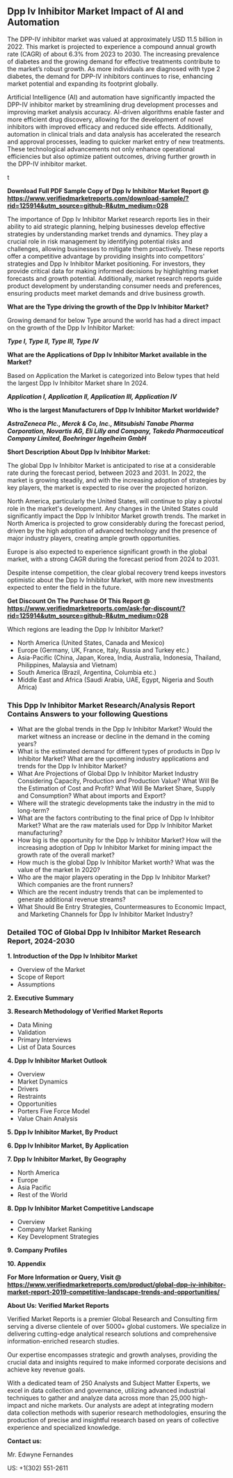 <h2>Dpp Iv Inhibitor Market Impact of AI and Automation</h2><p>The DPP-IV inhibitor market was valued at approximately USD 11.5 billion in 2022. This market is projected to experience a compound annual growth rate (CAGR) of about 6.3% from 2023 to 2030. The increasing prevalence of diabetes and the growing demand for effective treatments contribute to the market’s robust growth. As more individuals are diagnosed with type 2 diabetes, the demand for DPP-IV inhibitors continues to rise, enhancing market potential and expanding its footprint globally.</p><p>Artificial Intelligence (AI) and automation have significantly impacted the DPP-IV inhibitor market by streamlining drug development processes and improving market analysis accuracy. AI-driven algorithms enable faster and more efficient drug discovery, allowing for the development of novel inhibitors with improved efficacy and reduced side effects. Additionally, automation in clinical trials and data analysis has accelerated the research and approval processes, leading to quicker market entry of new treatments. These technological advancements not only enhance operational efficiencies but also optimize patient outcomes, driving further growth in the DPP-IV inhibitor market.</p>t</p><p id="" class=""><strong>Download Full PDF Sample Copy of Dpp Iv Inhibitor Market Report @ <a href="https://www.verifiedmarketreports.com/download-sample/?rid=125914&utm_source=github-R&utm_medium=028" target="_blank">https://www.verifiedmarketreports.com/download-sample/?rid=125914&utm_source=github-R&utm_medium=028</a></strong></p><p>The importance of&nbsp;Dpp Iv Inhibitor Market research reports lies in their ability to aid strategic planning, helping businesses develop effective strategies by understanding market trends and dynamics. They play a crucial role in risk management by identifying potential risks and challenges, allowing businesses to mitigate them proactively. These reports offer a competitive advantage by providing insights into competitors' strategies and Dpp Iv Inhibitor Market positioning. For investors, they provide critical data for making informed decisions by highlighting market forecasts and growth potential. Additionally, market research reports guide product development by understanding consumer needs and preferences, ensuring products meet market demands and drive business growth.</p><p><strong>What are the&nbsp;Type driving the growth of the Dpp Iv Inhibitor Market?</strong></p><p id="" class="">Growing demand for below Type around the world has had a direct impact on the growth of the Dpp Iv Inhibitor Market:</p><em><strong>Type I, Type II, Type III, Type IV</strong></em></p><strong>What are the&nbsp;Applications&nbsp;of Dpp Iv Inhibitor Market available in the Market?</strong></p><p id="" class="">Based on Application the Market is categorized into Below types that held the largest Dpp Iv Inhibitor Market share In 2024.</p><em><strong>Application I, Application II, Application III, Application IV</strong></em></p><strong>Who is the largest Manufacturers of Dpp Iv Inhibitor Market worldwide?</strong></p><p><em><strong>AstraZeneca Plc., Merck & Co, Inc., Mitsubishi Tanabe Pharma Corporation, Novartis AG, Eli Lilly and Company, Takeda Pharmaceutical Company Limited, Boehringer Ingelheim GmbH</strong></em></p><p id="" class=""><strong>Short Description About Dpp Iv Inhibitor Market:</strong></p><p>The global Dpp Iv Inhibitor Market is anticipated to rise at a considerable rate during the forecast period, between 2023 and 2031. In 2022, the market is growing steadily, and with the increasing adoption of strategies by key players, the market is expected to rise over the projected horizon.</p><p>North America, particularly the United States, will continue to play a pivotal role in the market's development. Any changes in the United States could significantly impact the Dpp Iv Inhibitor Market growth trends. The market in North America is projected to grow considerably during the forecast period, driven by the high adoption of advanced technology and the presence of major industry players, creating ample growth opportunities.</p><p>Europe is also expected to experience significant growth in the global market, with a strong CAGR during the forecast period from 2024 to 2031.</p><p>Despite intense competition, the clear global recovery trend keeps investors optimistic about the Dpp Iv Inhibitor Market, with more new investments expected to enter the field in the future.</p><p id="" class=""><strong>Get Discount On The Purchase Of This Report @ <a href="https://www.verifiedmarketreports.com/ask-for-discount/?rid=125914&utm_source=github-R&utm_medium=028" target="_blank">https://www.verifiedmarketreports.com/ask-for-discount/?rid=125914&utm_source=github-R&utm_medium=028</a></strong></p>Which regions are leading the Dpp Iv Inhibitor Market?</p><ul><li>North America (United States, Canada and Mexico)</li><li>Europe (Germany, UK, France, Italy, Russia and Turkey etc.)</li><li>Asia-Pacific (China, Japan, Korea, India, Australia, Indonesia, Thailand, Philippines, Malaysia and Vietnam)</li><li>South America (Brazil, Argentina, Columbia etc.)</li><li>Middle East and Africa (Saudi Arabia, UAE, Egypt, Nigeria and South Africa)</li></ul><h3 id="" class="">This Dpp Iv Inhibitor Market Research/Analysis Report Contains Answers to your following Questions</h3><ul><li>What are the global trends in the Dpp Iv Inhibitor Market? Would the market witness an increase or decline in the demand in the coming years?</li><li>What is the estimated demand for different types of products in Dpp Iv Inhibitor Market? What are the upcoming industry applications and trends for the Dpp Iv Inhibitor Market?</li><li>What Are Projections of Global Dpp Iv Inhibitor Market Industry Considering Capacity, Production and Production Value? What Will Be the Estimation of Cost and Profit? What Will Be Market Share, Supply and Consumption? What about imports and Export?</li><li>Where will the strategic developments take the industry in the mid to long-term?</li><li>What are the factors contributing to the final price of Dpp Iv Inhibitor Market? What are the raw materials used for Dpp Iv Inhibitor Market manufacturing?</li><li>How big is the opportunity for the Dpp Iv Inhibitor Market? How will the increasing adoption of Dpp Iv Inhibitor Market for mining impact the growth rate of the overall market?</li><li>How much is the global Dpp Iv Inhibitor Market worth? What was the value of the market In 2020?</li><li>Who are the major players operating in the Dpp Iv Inhibitor Market? Which companies are the front runners?</li><li>Which are the recent industry trends that can be implemented to generate additional revenue streams?</li><li>What Should Be Entry Strategies, Countermeasures to Economic Impact, and Marketing Channels for Dpp Iv Inhibitor Market Industry?</li></ul><h3 id="" class="">Detailed TOC of Global Dpp Iv Inhibitor Market Research Report, 2024-2030</h3><p id="" class=""><strong>1. Introduction of the Dpp Iv Inhibitor Market</strong></p><ul><li>Overview of the Market</li><li>Scope of Report</li><li>Assumptions</li></ul><p id="" class=""><strong>2. Executive Summary</strong></p><p id="" class=""><strong>3. Research Methodology of Verified Market Reports</strong></p><ul><li>Data Mining</li><li>Validation</li><li>Primary Interviews</li><li>List of Data Sources</li></ul><p id="" class=""><strong>4. Dpp Iv Inhibitor Market Outlook</strong></p><ul><li>Overview</li><li>Market Dynamics</li><li>Drivers</li><li>Restraints</li><li>Opportunities</li><li>Porters Five Force Model</li><li>Value Chain Analysis</li></ul><p id="" class=""><strong>5. Dpp Iv Inhibitor Market, By Product</strong></p><p id="" class=""><strong>6. Dpp Iv Inhibitor Market, By Application</strong></p><p id="" class=""><strong>7. Dpp Iv Inhibitor Market, By Geography</strong></p><ul><li>North America</li><li>Europe</li><li>Asia Pacific</li><li>Rest of the World</li></ul><p id="" class=""><strong>8. Dpp Iv Inhibitor Market Competitive Landscape</strong></p><ul><li>Overview</li><li>Company Market Ranking</li><li>Key Development Strategies</li></ul><p id="" class=""><strong>9. Company Profiles</strong></p><p id="" class=""><strong>10. Appendix</strong></p><p id="" class=""><strong>For More Information or Query, Visit @ <a href="https://www.verifiedmarketreports.com/product/global-dpp-iv-inhibitor-market-report-2019-competitive-landscape-trends-and-opportunities/" target="_blank">https://www.verifiedmarketreports.com/product/global-dpp-iv-inhibitor-market-report-2019-competitive-landscape-trends-and-opportunities/</a></strong></p><p id="" class=""><strong>About Us: Verified Market Reports</strong></p><p id="" class="">Verified Market Reports is a premier Global Research and Consulting firm serving a diverse clientele of over 5000+ global customers. We specialize in delivering cutting-edge analytical research solutions and comprehensive information-enriched research studies.</p><p id="" class="">Our expertise encompasses strategic and growth analyses, providing the crucial data and insights required to make informed corporate decisions and achieve key revenue goals.</p><p id="" class="">With a dedicated team of 250 Analysts and Subject Matter Experts, we excel in data collection and governance, utilizing advanced industrial techniques to gather and analyze data across more than 25,000 high-impact and niche markets. Our analysts are adept at integrating modern data collection methods with superior research methodologies, ensuring the production of precise and insightful research based on years of collective experience and specialized knowledge.</p><p id="" class=""><strong>Contact us:</strong></p><p id="" class="">Mr. Edwyne Fernandes</p><p id="" class="">US: +1(302) 551-2611</p>